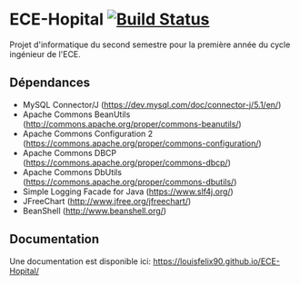 # ECE-Hopital [![Build Status](https://www.travis-ci.com/louisfelix90/ECE-Hopital.svg?token=ELbB1pLDWUVazPTNRLJJ&branch=master)](https://www.travis-ci.com/louisfelix90/ECE-Hopital)

Projet d'informatique du second semestre pour la première année du cycle ingénieur de l'ECE.

## Dépendances
 - MySQL Connector/J (https://dev.mysql.com/doc/connector-j/5.1/en/)
 - Apache Commons BeanUtils (http://commons.apache.org/proper/commons-beanutils/)
 - Apache Commons Configuration 2 (https://commons.apache.org/proper/commons-configuration/)
 - Apache Commons DBCP (https://commons.apache.org/proper/commons-dbcp/)
 - Apache Commons DbUtils (https://commons.apache.org/proper/commons-dbutils/)
 - Simple Logging Facade for Java (https://www.slf4j.org/)
 - JFreeChart (http://www.jfree.org/jfreechart/)
 - BeanShell (http://www.beanshell.org/)

## Documentation
Une documentation est disponible ici:
https://louisfelix90.github.io/ECE-Hopital/
